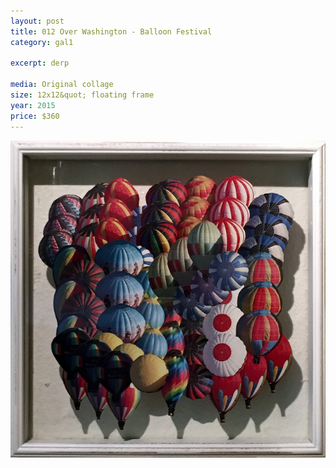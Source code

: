 ```yaml
---
layout: post
title: 012 Over Washington - Balloon Festival
category: gal1

excerpt: derp

media: Original collage
size: 12x12&quot; floating frame
year: 2015
price: $360
---
```


<img src="img/gal/012.jpg" />